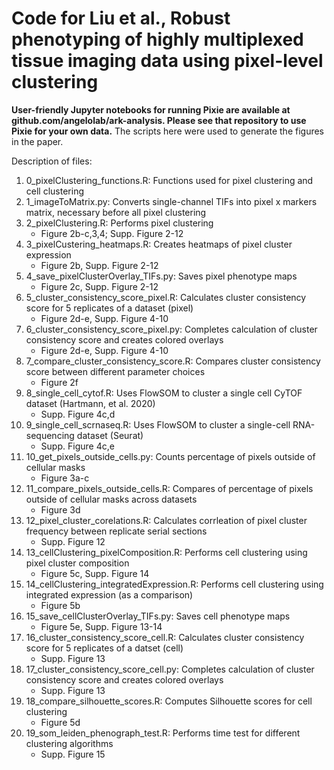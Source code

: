 # Code for Liu et al., Robust phenotyping of highly multiplexed tissue imaging data using pixel-level clustering

**User-friendly Jupyter notebooks for running Pixie are available at github.com/angelolab/ark-analysis. Please see that repository to use Pixie for your own data.** The scripts here were used to generate the figures in the paper.

Description of files:
1. 0_pixelClustering_functions.R: Functions used for pixel clustering and cell clustering
2. 1_imageToMatrix.py: Converts single-channel TIFs into pixel x markers matrix, necessary before all pixel clustering
3. 2_pixelClustering.R: Performs pixel clustering
    - Figure 2b-c,3,4; Supp. Figure 2-12
4. 3_pixelCustering_heatmaps.R: Creates heatmaps of pixel cluster expression
    - Figure 2b, Supp. Figure 2-12
5. 4_save_pixelClusterOverlay_TIFs.py: Saves pixel phenotype maps
    - Figure 2c, Supp. Figure 2-12
6. 5_cluster_consistency_score_pixel.R: Calculates cluster consistency score for 5 replicates of a dataset (pixel)
    - Figure 2d-e, Supp. Figure 4-10
7. 6_cluster_consistency_score_pixel.py: Completes calculation of cluster consistency score and creates colored overlays
    - Figure 2d-e, Supp. Figure 4-10
8. 7_compare_cluster_consistency_score.R: Compares cluster consistency score between different parameter choices
    - Figure 2f
9. 8_single_cell_cytof.R: Uses FlowSOM to cluster a single cell CyTOF dataset (Hartmann, et al. 2020)
    - Supp. Figure 4c,d
10. 9_single_cell_scrnaseq.R: Uses FlowSOM to cluster a single-cell RNA-sequencing dataset (Seurat)
    - Supp. Figure 4c,e
11. 10_get_pixels_outside_cells.py: Counts percentage of pixels outside of cellular masks
    - Figure 3a-c
12. 11_compare_pixels_outside_cells.R: Compares of percentage of pixels outside of cellular masks across datasets
    - Figure 3d
13. 12_pixel_cluster_corelations.R: Calculates corrleation of pixel cluster frequency between replicate serial sections
    - Supp. Figure 12
14. 13_cellClustering_pixelComposition.R: Performs cell clustering using pixel cluster composition
    - Figure 5c, Supp. Figure 14
15. 14_cellClustering_integratedExpression.R: Performs cell clustering using integrated expression (as a comparison)
    - Figure 5b
16. 15_save_cellClusterOverlay_TIFs.py: Saves cell phenotype maps
    - Figure 5e, Supp. Figure 13-14
17. 16_cluster_consistency_score_cell.R: Calculates cluster consistency score for 5 replicates of a datset (cell)
    - Supp. Figure 13
18. 17_cluster_consistency_score_cell.py: Completes calculation of cluster consistency score and creates colored overlays
    - Supp. Figure 13
19. 18_compare_silhouette_scores.R: Computes Silhouette scores for cell clustering
    - Figure 5d
20. 19_som_leiden_phenograph_test.R: Performs time test for different clustering algorithms
    - Supp. Figure 15


